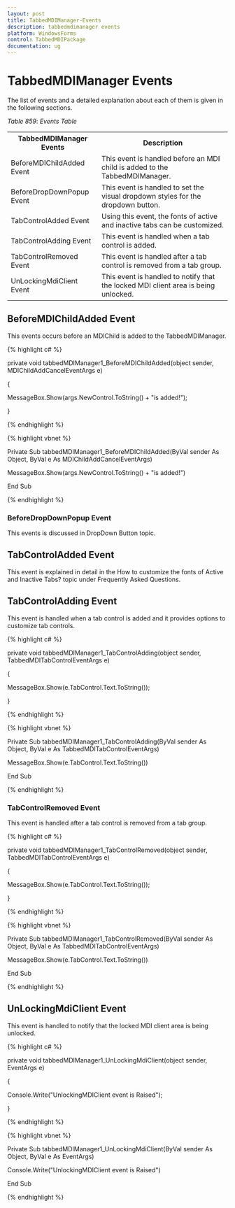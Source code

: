 ```yaml
---
layout: post
title: TabbedMDIManager-Events
description: tabbedmdimanager events
platform: WindowsForms
control: TabbedMDIPackage 
documentation: ug
---
```


# TabbedMDIManager Events

The list of events and a detailed explanation about each of them is given in the following sections.

_Table_ _859_: _Events Table_

<table>
<tr>
<th>
 TabbedMDIManager Events</th><th>
Description</th></tr>
<tr>
<td>
BeforeMDIChildAdded Event</td><td>
This event is handled before an MDI child is added to the TabbedMDIManager.</td></tr>
<tr>
<td>
BeforeDropDownPopup Event</td><td>
This event is handled to set the visual dropdown styles for the dropdown button. </td></tr>
<tr>
<td>
TabControlAdded Event</td><td>
Using this event, the fonts of active and inactive tabs can be customized.</td></tr>
<tr>
<td>
TabControlAdding Event</td><td>
This event is handled when a tab control is added.</td></tr>
<tr>
<td>
TabControlRemoved Event</td><td>
This event is handled after a tab control is removed from a tab group.</td></tr>
<tr>
<td>
UnLockingMdiClient Event</td><td>
This event is handled to notify that the locked MDI client area is being unlocked.</td></tr>
</table>

## BeforeMDIChildAdded Event

This events occurs before an MDIChild is added to the TabbedMDIManager.

{% highlight c# %}



private void tabbedMDIManager1_BeforeMDIChildAdded(object sender, MDIChildAddCancelEventArgs e)

{

MessageBox.Show(args.NewControl.ToString() + "is added!");

}

{% endhighlight %}

{% highlight vbnet %}



Private Sub tabbedMDIManager1_BeforeMDIChildAdded(ByVal sender As Object, ByVal e As MDIChildAddCancelEventArgs)

MessageBox.Show(args.NewControl.ToString() + "is added!")

End Sub

{% endhighlight %}

### BeforeDropDownPopup Event

This events is discussed in DropDown Button topic.

## TabControlAdded Event

This event is explained in detail in the How to customize the fonts of Active and Inactive Tabs? topic under Frequently Asked Questions. 

## TabControlAdding Event

This event is handled when a tab control is added and it provides options to customize tab controls.

{% highlight c# %}



private void tabbedMDIManager1_TabControlAdding(object sender, TabbedMDITabControlEventArgs e)

{

MessageBox.Show(e.TabControl.Text.ToString());

}

{% endhighlight %}

{% highlight vbnet %}



Private Sub tabbedMDIManager1_TabControlAdding(ByVal sender As Object, ByVal e As TabbedMDITabControlEventArgs)

MessageBox.Show(e.TabControl.Text.ToString())

End Sub

{% endhighlight %}

### TabControlRemoved Event

This event is handled after a tab control is removed from a tab group.

{% highlight c# %}



private void tabbedMDIManager1_TabControlRemoved(object sender, TabbedMDITabControlEventArgs e)

{

MessageBox.Show(e.TabControl.Text.ToString());

}

{% endhighlight %}

{% highlight vbnet %}



Private Sub tabbedMDIManager1_TabControlRemoved(ByVal sender As Object, ByVal e As TabbedMDITabControlEventArgs)

MessageBox.Show(e.TabControl.Text.ToString())

End Sub

{% endhighlight %}

## UnLockingMdiClient Event

This event is handled to notify that the locked MDI client area is being unlocked.

{% highlight c# %}



private void tabbedMDIManager1_UnLockingMdiClient(object sender, EventArgs e)

{

Console.Write("UnlockingMDIClient event is Raised");

}

{% endhighlight %}

{% highlight vbnet %}



Private Sub tabbedMDIManager1_UnLockingMdiClient(ByVal sender As Object, ByVal e As EventArgs)

Console.Write("UnlockingMDIClient event is Raised")

End Sub

{% endhighlight %}



